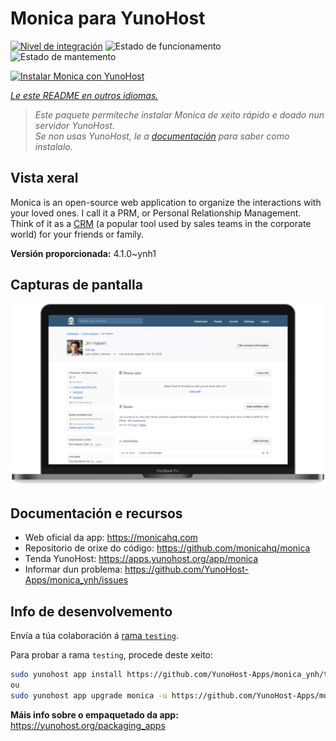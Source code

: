 <!--
NOTA: Este README foi creado automáticamente por <https://github.com/YunoHost/apps/tree/master/tools/readme_generator>
NON debe editarse manualmente.
-->

# Monica para YunoHost

[![Nivel de integración](https://dash.yunohost.org/integration/monica.svg)](https://dash.yunohost.org/appci/app/monica) ![Estado de funcionamento](https://ci-apps.yunohost.org/ci/badges/monica.status.svg) ![Estado de mantemento](https://ci-apps.yunohost.org/ci/badges/monica.maintain.svg)

[![Instalar Monica con YunoHost](https://install-app.yunohost.org/install-with-yunohost.svg)](https://install-app.yunohost.org/?app=monica)

*[Le este README en outros idiomas.](./ALL_README.md)*

> *Este paquete permíteche instalar Monica de xeito rápido e doado nun servidor YunoHost.*  
> *Se non usas YunoHost, le a [documentación](https://yunohost.org/install) para saber como instalalo.*

## Vista xeral

Monica is an open-source web application to organize the interactions with your loved ones. I call it a PRM, or Personal Relationship Management. Think of it as a [CRM](https://en.wikipedia.org/wiki/Customer_relationship_management) (a popular tool used by sales teams in the corporate world) for your friends or family.


**Versión proporcionada:** 4.1.0~ynh1

## Capturas de pantalla

![Captura de pantalla de Monica](./doc/screenshots/main-app.png)

## Documentación e recursos

- Web oficial da app: <https://monicahq.com>
- Repositorio de orixe do código: <https://github.com/monicahq/monica>
- Tenda YunoHost: <https://apps.yunohost.org/app/monica>
- Informar dun problema: <https://github.com/YunoHost-Apps/monica_ynh/issues>

## Info de desenvolvemento

Envía a túa colaboración á [rama `testing`](https://github.com/YunoHost-Apps/monica_ynh/tree/testing).

Para probar a rama `testing`, procede deste xeito:

```bash
sudo yunohost app install https://github.com/YunoHost-Apps/monica_ynh/tree/testing --debug
ou
sudo yunohost app upgrade monica -u https://github.com/YunoHost-Apps/monica_ynh/tree/testing --debug
```

**Máis info sobre o empaquetado da app:** <https://yunohost.org/packaging_apps>
